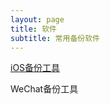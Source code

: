 ```yaml
---
layout: page
title: 软件
subtitle: 常用备份软件
---
```


[iOS备份工具](https://github.com/mapohq/ibe/releases/tag/v0.0.1)



WeChat备份工具
